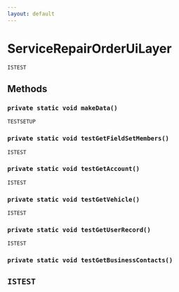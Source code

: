 ```yaml
---
layout: default
---
```

# ServiceRepairOrderUiLayer

`ISTEST`
## Methods
### `private static void makeData()`

`TESTSETUP`
### `private static void testGetFieldSetMembers()`

`ISTEST`
### `private static void testGetAccount()`

`ISTEST`
### `private static void testGetVehicle()`

`ISTEST`
### `private static void testGetUserRecord()`

`ISTEST`
### `private static void testGetBusinessContacts()`

`ISTEST`
---
